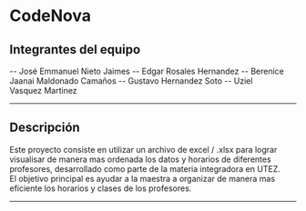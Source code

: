 #  CodeNova

##  Integrantes del equipo

-- José Emmanuel Nieto Jaimes
-- Edgar Rosales Hernandez
-- Berenice Jaanai Maldonado Camaños
-- Gustavo Hernandez Soto
-- Uziel Vasquez Martinez

---

##  Descripción

Este proyecto consiste en utilizar un archivo de excel / .xlsx para lograr visualisar de manera mas ordenada 
los datos y horarios de diferentes profesores, desarrollado como parte de la materia integradora en UTEZ.  
El objetivo principal es ayudar a la maestra a organizar de manera mas eficiente los horarios y clases 
de los profesores.

---